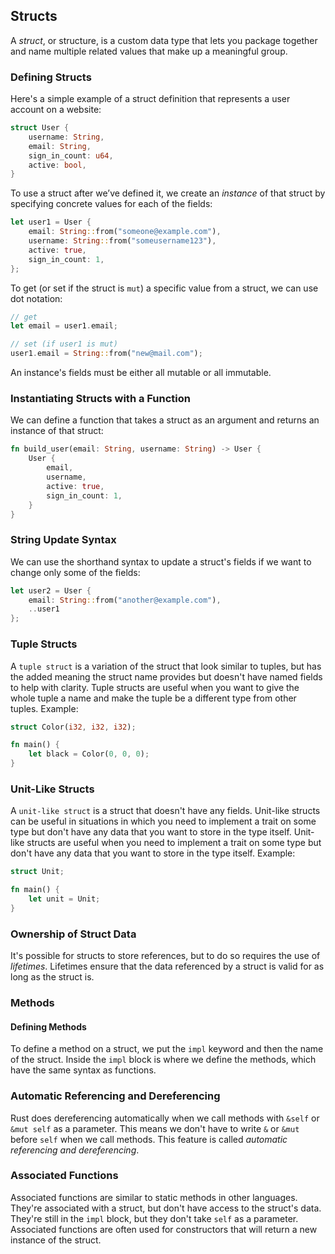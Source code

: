 ## Structs
A *struct*, or structure, is a custom data type that lets you package together and name multiple related values that make up a meaningful group.

### Defining Structs
Here's a simple example of a struct definition that represents a user account on a website:
```rust
struct User {
    username: String,
    email: String,
    sign_in_count: u64,
    active: bool,
}
```

To use a struct after we’ve defined it, we create an *instance* of that struct by specifying concrete values for each of the fields:
```Rust
let user1 = User {
    email: String::from("someone@example.com"),
    username: String::from("someusername123"),
    active: true,
    sign_in_count: 1,
};
```

To get (or set if the struct is `mut`) a specific value from a struct, we can use dot notation:
```Rust
// get
let email = user1.email;

// set (if user1 is mut)
user1.email = String::from("new@mail.com");
```

An instance's fields must be either all mutable or all immutable.

### Instantiating Structs with a Function
We can define a function that takes a struct as an argument and returns an instance of that struct:
```Rust
fn build_user(email: String, username: String) -> User {
    User {
        email,
        username,
        active: true,
        sign_in_count: 1,
    }
}
```

### String Update Syntax
We can use the shorthand syntax to update a struct's fields if we want to change only some of the fields:
```Rust
let user2 = User {
    email: String::from("another@example.com"),
    ..user1
};
```

### Tuple Structs
A `tuple struct` is a variation of the struct that look similar to tuples, but has the added meaning the struct name provides but doesn't have named fields to help with clarity. Tuple structs are useful when you want to give the whole tuple a name and make the tuple be a different type from other tuples.
Example:
```Rust
struct Color(i32, i32, i32);

fn main() {
    let black = Color(0, 0, 0);
}
```

### Unit-Like Structs
A `unit-like struct` is a struct that doesn't have any fields. Unit-like structs can be useful in situations in which you need to implement a trait on some type but don't have any data that you want to store in the type itself. Unit-like structs are useful when you need to implement a trait on some type but don't have any data that you want to store in the type itself.
Example:
```Rust
struct Unit;

fn main() {
    let unit = Unit;
}
```

### Ownership of Struct Data
It's possible for structs to store references, but to do so requires the use of *lifetimes*. Lifetimes ensure that the data referenced by a struct is valid for as long as the struct is.

### Methods
#### Defining Methods
To define a method on a struct, we put the `impl` keyword and then the name of the struct. Inside the `impl` block is where we define the methods, which have the same syntax as functions.

### Automatic Referencing and Dereferencing
Rust does dereferencing automatically when we call methods with `&self` or `&mut self` as a parameter. This means we don't have to write `&` or `&mut` before `self` when we call methods. This feature is called *automatic referencing and dereferencing*.

### Associated Functions
Associated functions are similar to static methods in other languages. They're associated with a struct, but don't have access to the struct's data. They're still in the `impl` block, but they don't take `self` as a parameter. Associated functions are often used for constructors that will return a new instance of the struct.
